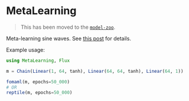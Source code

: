 # MetaLearning

> This has been moved to the [`model-zoo`](https://github.com/FluxML/model-zoo/blob/master/contrib/meta-learning/MetaLearning.jl).

Meta-learning sine waves. See [this post](https://www.domluna.me/meta-learning/) for details.

Example usage:

```julia
using MetaLearning, Flux

m = Chain(Linear(1, 64, tanh), Linear(64, 64, tanh), Linear(64, 1))

fomaml(m, epochs=50_000)
# OR
reptile(m, epochs=50_000)
```
